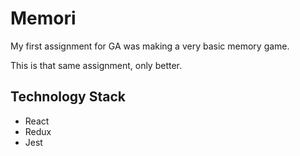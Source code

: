 # Memori

My first assignment for GA was making a very basic memory game.

This is that same assignment, only better.

## Technology Stack

- React
- Redux
- Jest
